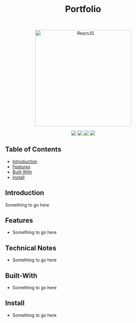 <h1 align="center">Portfolio</h1>
<br>
<p align="center">
  <a href="https://gitpoint.co/">
    <img alt="ReactJS" title="ReactJS" src="https://upload.wikimedia.org/wikipedia/commons/a/a7/React-icon.svg" width="310">
  </a>
</p>
<p align="center">
    <img src="https://img.shields.io/badge/yarn-v1.19.1-green.svg" />
    <img src="https://img.shields.io/badge/node-v14.5.0-green.svg" />
    <img src="https://img.shields.io/badge/react-v17.0.1-green.svg" />
    <img src="https://img.shields.io/badge/three-v0.124.0-green.svg" />
</p>

## Table of Contents

- [Introduction](#introduction)
- [Features](#features)
- [Built With](#built-with)
- [Install](#install)

## Introduction

Something to go here

## Features

* Something to go here

## Technical Notes

* Something to go here

## Built-With

- Something to go here

## Install

* Something to go here

